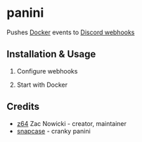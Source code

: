 # **panini**

Pushes [Docker](https://www.docker.com/) events to [Discord webhooks](https://discordapp.com/)

## Installation & Usage

1. Configure webhooks

2. Start with Docker

## Credits

- [z64](https://github.com/z64) Zac Nowicki - creator, maintainer
- [snapcase](https://github/snapcase) - cranky panini
